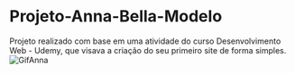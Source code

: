 # Projeto-Anna-Bella-Modelo
Projeto realizado com base em uma atividade do curso Desenvolvimento Web - Udemy, que visava a criação do seu primeiro site de forma simples.
![GifAnna](https://user-images.githubusercontent.com/103768076/172277965-be83571b-a38a-4ead-b009-08c37dd9eed2.gif)
